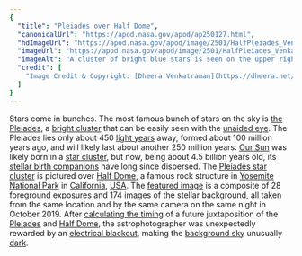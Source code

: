 ```yaml
---
{
  "title": "Pleiades over Half Dome",
  "canonicalUrl": "https://apod.nasa.gov/apod/ap250127.html",
  "hdImageUrl": "https://apod.nasa.gov/apod/image/2501/HalfPleiades_Venkatraman_1365.jpg",
  "imageUrl": "https://apod.nasa.gov/apod/image/2501/HalfPleiades_Venkatraman_960.jpg",
  "imageAlt": "A cluster of bright blue stars is seen on the upper right while an unusual dome-like mountain occupies most of the frame. Please see the explanation for more detailed information.",
  "credit": [
    "Image Credit & Copyright: [Dheera Venkatraman](https://dheera.net/about)"
  ]
}
---
```


Stars come in bunches. The most famous bunch of stars on the sky is [the Pleiades](https://apod.nasa.gov/apod/ap241209.html), a [bright cluster](https://go-astronomy.com/star-clusters.php) that can be easily seen with the [unaided eye](https://en.wikipedia.org/wiki/Naked_eye#In_astronomy). The Pleiades lies only about 450 [light years](https://spaceplace.nasa.gov/light-year/en/) away, formed about 100 million years ago, and will likely last about another 250 million years. [Our Sun](https://science.nasa.gov/sun/facts/) was likely born in a [star cluster](https://en.wikipedia.org/wiki/Open_cluster), but now, being about 4.5 billion years old, its [stellar birth companions](https://www.astronomy.com/observing/ask-astro-what-happened-to-the-suns-original-star-cluster/) have long since dispersed. The [Pleiades star cluster](https://en.wikipedia.org/wiki/Pleiades) is pictured over [Half Dome](https://youtu.be/mEOkthVDha0), a famous rock structure in [Yosemite National Park](https://en.wikipedia.org/wiki/Yosemite_National_Park) in [California](https://en.wikipedia.org/wiki/California), [USA](https://en.wikipedia.org/wiki/United_States). The [featured image](https://dheera.net/photos/deepscapes/#&gid=1&pid=2) is a composite of 28 foreground exposures and 174 images of the stellar background, all taken from the same location and by the same camera on the same night in October 2019. After [calculating the timing](https://media.istockphoto.com/photos/dog-as-financial-work-with-report-pens-and-calculater-on-table-dog-picture-id1165372431?k=20&m=1165372431&s=612x612&w=0&h=R-3PIrplLqu4k4lx6ynWNhW5b10Rt5dLL2rqfWExzxU=) of a future juxtaposition of the [Pleiades](https://apod.nasa.gov/apod/ap220405.html) and [Half Dome](https://en.wikipedia.org/wiki/Half_Dome), the astrophotographer was unexpectedly rewarded by an [electrical blackout](https://en.wikipedia.org/wiki/2019_California_power_shutoffs), making the [background sky](https://apod.nasa.gov/apod/ap200408.html) unusually [dark](https://www.darksky.org/).
